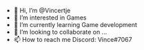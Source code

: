 - 👋 Hi, I’m @Vincertje
- 👀 I’m interested in Games
- 🌱 I’m currently learning Game development 
- 💞️ I’m looking to collaborate on ...
- 📫 How to reach me Discord: Vince#7067

<!---
Vincertje/Vincertje is a ✨ special ✨ repository because its `README.md` (this file) appears on your GitHub profile.
You can click the Preview link to take a look at your changes.
--->
